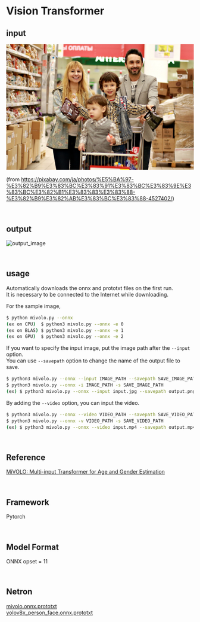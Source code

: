 # Vision Transformer

## input
![input image](input.jpg)

(from https://pixabay.com/ja/photos/%E5%BA%97-%E3%82%B9%E3%83%BC%E3%83%91%E3%83%BC%E3%83%9E%E3%83%BC%E3%82%B1%E3%83%83%E3%83%88-%E3%82%B9%E3%82%AB%E3%83%BC%E3%83%88-4527402/)

<br/>

## output
![output_image](output.png)

<br/>

## usage
Automatically downloads the onnx and prototxt files on the first run.  
It is necessary to be connected to the Internet while downloading.

For the sample image,
``` bash
$ python mivolo.py --onnx
(ex on CPU)  $ python3 mivolo.py --onnx -e 0
(ex on BLAS) $ python3 mivolo.py --onnx -e 1
(ex on GPU)  $ python3 mivolo.py --onnx -e 2
```

If you want to specify the input image, put the image path after the `--input` option.  
You can use `--savepath` option to change the name of the output file to save.
```bash
$ python3 mivolo.py --onnx --input IMAGE_PATH --savepath SAVE_IMAGE_PATH
$ python3 mivolo.py --onnx -i IMAGE_PATH -s SAVE_IMAGE_PATH
(ex) $ python3 mivolo.py --onnx --input input.jpg --savepath output.png
```

By adding the `--video` option, you can input the video.
```bash
$ python3 mivolo.py --onnx --video VIDEO_PATH --savepath SAVE_VIDEO_PATH
$ python3 mivolo.py --onnx -v VIDEO_PATH -s SAVE_VIDEO_PATH
(ex) $ python3 mivolo.py --onnx --video input.mp4 --savepath output.mp4
```

<br/>

## Reference

[MiVOLO: Multi-input Transformer for Age and Gender Estimation](https://github.com/WildChlamydia/MiVOLO)

<br/>

## Framework
Pytorch

<br/>

## Model Format
ONNX opset = 11

<br/>

## Netron

[mivolo.onnx.prototxt](https://netron.app/?url=https://storage.googleapis.com/ailia-models/mivolo/mivolo.onnx.prototxt)  
[yolov8x_person_face.onnx.prototxt](https://netron.app/?url=https://storage.googleapis.com/ailia-models/mivolo/yolov8x_person_face.onnx.prototxt)
